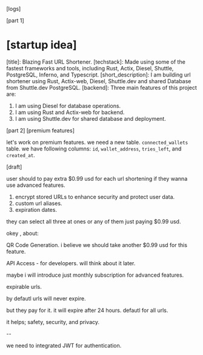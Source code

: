 [logs]

[part 1]

# [startup idea]
[title]: Blazing Fast URL Shortener.
[techstack]: Made using some of the fastest frameworks and tools, including Rust, Actix, Diesel, Shuttle, PostgreSQL, Inferno, and Typescript.
[short_description]: I am building url shortener using Rust, Actix-web, Diesel, Shuttle.dev and shared Database from Shuttle.dev PostgreSQL.
[backend]:
Three main features of this project are:
1. I am using Diesel for database operations.
2. I am using Rust and Actix-web for backend.
3. I am using Shuttle.dev for shared database and deployment.

[part 2]
[premium features]

let's work on premium features.
we need a new table. `connected_wallets` table.
we have following columns: `id`, `wallet_address`, `tries_left`, and `created_at`.


[draft]

user should to pay extra $0.99 usd for each url shortening if they wanna use advanced features.

1. encrypt stored URLs to enhance security and protect user data.
2. custom url aliases.
3. expiration dates.

they can select all three at ones or any of them just paying $0.99 usd.

okey , about:

QR Code Generation. i believe we should take another $0.99 usd for this feature.

API Access - for developers. will think about it later.

maybe i will introduce just monthly subscription for advanced features.

expirable urls.

by defautl urls will never expire. 

but they pay for it. it will expire after 24 hours. defautl for all urls.

it helps; safety, security, and privacy.

--

we need to integrated JWT for authentication.